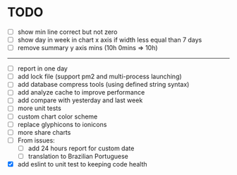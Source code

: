 # TODO

- [ ] show min line correct but not zero
- [ ] show day in week in chart x axis if width less equal than 7 days
- [ ] remove summary y axis mins (10h 0mins => 10h)

---

- [ ] report in one day
- [ ] add lock file (support pm2 and multi-process launching)
- [ ] add database compress tools (using defined string syntax)
- [ ] add analyze cache to improve performance
- [ ] add compare with yesterday and last week
- [ ] more unit tests
- [ ] custom chart color scheme
- [ ] replace glyphicons to ionicons
- [ ] more share charts
- [ ] From issues:
	- [ ] add 24 hours report for custom date
  - [ ] translation to Brazilian Portuguese
- [x] add eslint to unit test to keeping code health
